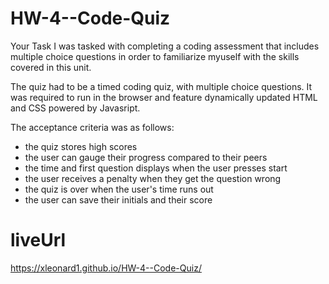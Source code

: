 # HW-4--Code-Quiz

Your Task
I was tasked with completing a coding assessment that includes multiple choice questions in order to familiarize myuself with the skills covered in this unit. 

The quiz had to be a timed coding quiz, with multiple choice questions. It was required to run in the browser and feature dynamically updated HTML and CSS powered by Javasript.

The acceptance criteria was as follows:

- the quiz stores high scores
- the user can gauge their progress compared to their peers
- the time and first question displays when the user presses start
- the user receives a penalty when they get the question wrong
- the quiz is over when the user's time runs out
- the user can save their initials and their score

# liveUrl

 https://xleonard1.github.io/HW-4--Code-Quiz/

 

